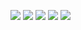 
![](https://github.com/rsheth9/ML-based-stock-price-prediction/blob/master/TSLA_20200713_442f6a28a90f1327bd5e7e4783db9149/Tesla%2C%20Inc_price.png)
![](https://github.com/rsheth9/ML-based-stock-price-prediction/blob/master/TSLA_20200713_442f6a28a90f1327bd5e7e4783db9149/Tesla%2C%20Inc_hist.png)
![](https://github.com/rsheth9/ML-based-stock-price-prediction/blob/master/TSLA_20200713_442f6a28a90f1327bd5e7e4783db9149/Tesla%2C%20Inc_prediction.png)
![](https://github.com/rsheth9/ML-based-stock-price-prediction/blob/master/TSLA_20200713_442f6a28a90f1327bd5e7e4783db9149/MSE.png)
![](https://github.com/rsheth9/ML-based-stock-price-prediction/blob/master/TSLA_20200713_442f6a28a90f1327bd5e7e4783db9149/loss.png)